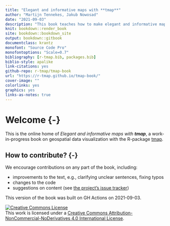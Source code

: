 ```yaml
--- 
title: "Elegant and informative maps with **tmap**"
author: "Martijn Tennekes, Jakub Nowosad"
date: "2021-09-03"
description: "This book teaches how to make elegant and informative maps with the R package tmap."
knit: bookdown::render_book
site: bookdown::bookdown_site
output: bookdown::gitbook
documentclass: krantz
monofont: "Source Code Pro"
monofontoptions: "Scale=0.7"
bibliography: [r-tmap.bib, packages.bib]
biblio-style: apalike
link-citations: yes
github-repo: r-tmap/tmap-book
url: "https://r-tmap.github.io/tmap-book/"
cover-image: ""
colorlinks: yes
graphics: yes
links-as-notes: true
---
```




# Welcome {-}
This is the online home of *Elegant and informative maps with **tmap***, a work-in-progress book on geospatial data visualization with the R-package [tmap](https://github.com/mtennekes/tmap).


## How to contribute? {-}

We encourage contributions on any part of the book, including:

- improvements to the text, e.g., clarifying unclear sentences, fixing typos
- changes to the code
- suggestions on content (see [the project’s issue tracker](https://github.com/r-tmap/tmap-book/issues))


This version of the book was built on GH Actions on 2021-09-03.

<a rel="license" href="http://creativecommons.org/licenses/by-nc-nd/4.0/"><img alt="Creative Commons License" style="border-width:0" src="https://i.creativecommons.org/l/by-nc-nd/4.0/88x31.png" /></a><br />This work is licensed under a <a rel="license" href="http://creativecommons.org/licenses/by-nc-nd/4.0/">Creative Commons Attribution-NonCommercial-NoDerivatives 4.0 International License</a>.
